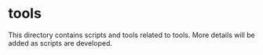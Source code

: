 # tools

This directory contains scripts and tools related to tools. More details will be added as scripts are developed.
